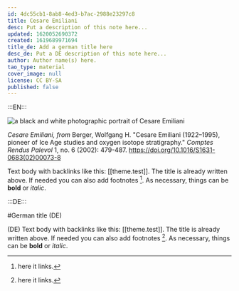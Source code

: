 ```yaml
---
id: 4dc55cb1-8ab8-4ed3-b7ac-2988e23297c8
title: Cesare Emiliani
desc: Put a description of this note here...
updated: 1620052690372
created: 1619689971694
title_de: Add a german title here
desc_de: Put a DE description of this note here...
author: Author name(s) here.
tao_type: material
cover_image: null
license: CC BY-SA
published: false
---
```


:::EN:::

![a black and white photographic portrait of Cesare Emiliani](/images/filo/cesare-emiliani.jpg)

_Cesare Emiliani, from_ Berger, Wolfgang H. "Cesare Emiliani (1922–1995), pioneer of Ice Age studies and oxygen isotope stratigraphy." _Comptes Rendus Palevol_ 1, no. 6 (2002): 479-487. https://doi.org/10.1016/S1631-0683(02)00073-8

Text body with backlinks like this: [[theme.test]]. The title is already written above.
If needed you can also add footnotes [^footnote1].
As necessary, things can be **bold** or _italic_.

[^footnote1]: here it links.

<!-- And this allows us to leave notes to the others that are not visible in the preview. -->

:::DE:::

#German title (DE)

(DE) Text body with backlinks like this: [[theme.test]]. The title is already written above.
If needed you can also add footnotes [^footnoteDE1].
As necessary, things can be **bold** or _italic_.

[^footnoteDE1]: here it links.
